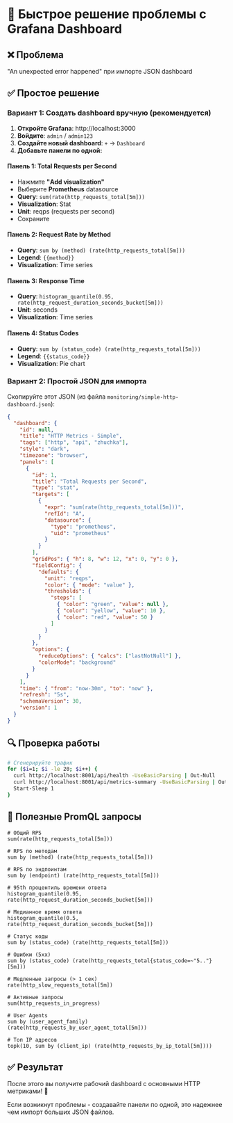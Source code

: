 # 🚀 Быстрое решение проблемы с Grafana Dashboard

## ❌ Проблема
"An unexpected error happened" при импорте JSON dashboard

## ✅ Простое решение

### Вариант 1: Создать dashboard вручную (рекомендуется)

1. **Откройте Grafana**: http://localhost:3000
2. **Войдите**: `admin` / `admin123`
3. **Создайте новый dashboard**: `+` → `Dashboard`
4. **Добавьте панели по одной:**

#### Панель 1: Total Requests per Second
- Нажмите **"Add visualization"**
- Выберите **Prometheus** datasource
- **Query**: `sum(rate(http_requests_total[5m]))`
- **Visualization**: Stat
- **Unit**: reqps (requests per second)
- Сохраните

#### Панель 2: Request Rate by Method  
- **Query**: `sum by (method) (rate(http_requests_total[5m]))`
- **Legend**: `{{method}}`
- **Visualization**: Time series

#### Панель 3: Response Time
- **Query**: `histogram_quantile(0.95, rate(http_request_duration_seconds_bucket[5m]))`
- **Unit**: seconds
- **Visualization**: Time series

#### Панель 4: Status Codes
- **Query**: `sum by (status_code) (rate(http_requests_total[5m]))`
- **Legend**: `{{status_code}}`
- **Visualization**: Pie chart

### Вариант 2: Простой JSON для импорта

Скопируйте этот JSON (из файла `monitoring/simple-http-dashboard.json`):

```json
{
  "dashboard": {
    "id": null,
    "title": "HTTP Metrics - Simple",
    "tags": ["http", "api", "zhuchka"],
    "style": "dark",
    "timezone": "browser",
    "panels": [
      {
        "id": 1,
        "title": "Total Requests per Second",
        "type": "stat",
        "targets": [
          {
            "expr": "sum(rate(http_requests_total[5m]))",
            "refId": "A",
            "datasource": {
              "type": "prometheus",
              "uid": "prometheus"
            }
          }
        ],
        "gridPos": { "h": 8, "w": 12, "x": 0, "y": 0 },
        "fieldConfig": {
          "defaults": {
            "unit": "reqps",
            "color": { "mode": "value" },
            "thresholds": {
              "steps": [
                { "color": "green", "value": null },
                { "color": "yellow", "value": 10 },
                { "color": "red", "value": 50 }
              ]
            }
          }
        },
        "options": {
          "reduceOptions": { "calcs": ["lastNotNull"] },
          "colorMode": "background"
        }
      }
    ],
    "time": { "from": "now-30m", "to": "now" },
    "refresh": "5s",
    "schemaVersion": 30,
    "version": 1
  }
}
```

## 🔍 Проверка работы

```bash
# Сгенерируйте трафик
for ($i=1; $i -le 20; $i++) { 
  curl http://localhost:8001/api/health -UseBasicParsing | Out-Null
  curl http://localhost:8001/api/metrics-summary -UseBasicParsing | Out-Null
  Start-Sleep 1 
}
```

## 🎯 Полезные PromQL запросы

```promql
# Общий RPS
sum(rate(http_requests_total[5m]))

# RPS по методам
sum by (method) (rate(http_requests_total[5m]))

# RPS по эндпоинтам
sum by (endpoint) (rate(http_requests_total[5m]))

# 95th процентиль времени ответа
histogram_quantile(0.95, rate(http_request_duration_seconds_bucket[5m]))

# Медианное время ответа
histogram_quantile(0.5, rate(http_request_duration_seconds_bucket[5m]))

# Статус коды
sum by (status_code) (rate(http_requests_total[5m]))

# Ошибки (5xx)
sum by (status_code) (rate(http_requests_total{status_code=~"5.."}[5m]))

# Медленные запросы (> 1 сек)
rate(http_slow_requests_total[5m])

# Активные запросы
sum(http_requests_in_progress)

# User Agents
sum by (user_agent_family) (rate(http_requests_by_user_agent_total[5m]))

# Топ IP адресов
topk(10, sum by (client_ip) (rate(http_requests_by_ip_total[5m])))
```

## ✅ Результат

После этого вы получите рабочий dashboard с основными HTTP метриками! 🎉

Если возникнут проблемы - создавайте панели по одной, это надежнее чем импорт больших JSON файлов.
